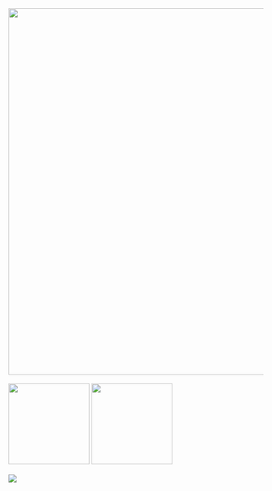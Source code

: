 <div>
  <img width="725px" src="https://github-profile-summary-cards.vercel.app/api/cards/profile-details?username=chou-dai&theme=github_dark" />
</div>

<br>

<div align="left">
  <img height="160px" src="https://github-readme-stats-44j0xm7qr-chou-dai.vercel.app/api?username=chou-dai&show_icons=true&tcount_private=true&theme=github_dark" />
  <img height="160px" src="https://github-readme-stats-44j0xm7qr-chou-dai.vercel.app/api/top-langs/?username=chou-dai&layout=compact&theme=github_dark" />
</div>

<br>

<div>
  <img src="https://github-profile-trophy.vercel.app/?username=chou-dai&theme=darkhub&column=7" />
</div>

